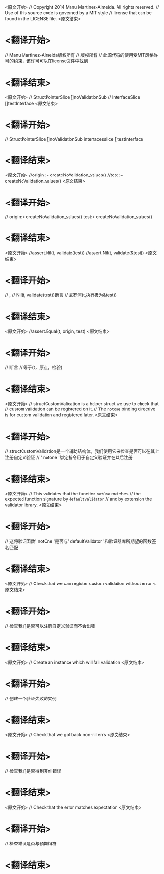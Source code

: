 
<原文开始>
// Copyright 2014 Manu Martinez-Almeida. All rights reserved.
// Use of this source code is governed by a MIT style
// license that can be found in the LICENSE file.
<原文结束>

# <翻译开始>
// Manu Martinez-Almeida版权所有
// 版权所有
// 此源代码的使用受MIT风格许可的约束，该许可可以在license文件中找到
# <翻译结束>


<原文开始>
		// StructPointerSlice []noValidationSub
		// InterfaceSlice     []testInterface
<原文结束>

# <翻译开始>
// StructPointerSlice []noValidationSub interfacesslice []testInterface
# <翻译结束>


<原文开始>
	//origin := createNoValidation_values()
	//test := createNoValidation_values()
<原文结束>

# <翻译开始>
// origin:= createNoValidation_values() test:= createNoValidation_values()
# <翻译结束>


<原文开始>
	//assert.Nil(t, validate(test))
	//assert.Nil(t, validate(&test))
<原文结束>

# <翻译开始>
// ,
// Nil(t, validate(test))断言
// 尼罗河(t,执行极为&test))
# <翻译结束>


<原文开始>
	//assert.Equal(t, origin, test)
<原文结束>

# <翻译开始>
// 断言
// 等于(t，原点，检验)
# <翻译结束>


<原文开始>
// structCustomValidation is a helper struct we use to check that
// custom validation can be registered on it.
// The `notone` binding directive is for custom validation and registered later.
<原文结束>

# <翻译开始>
// structCustomValidation是一个辅助结构体，我们使用它来检查是否可以在其上注册自定义验证
// ' notone '绑定指令用于自定义验证并在以后注册
# <翻译结束>


<原文开始>
	// This validates that the function `notOne` matches
	// the expected function signature by `defaultValidator`
	// and by extension the validator library.
<原文结束>

# <翻译开始>
// 这将验证函数' notOne '是否与' defaultValidator '和验证器库所期望的函数签名匹配
# <翻译结束>


<原文开始>
	// Check that we can register custom validation without error
<原文结束>

# <翻译开始>
// 检查我们是否可以注册自定义验证而不会出错
# <翻译结束>


<原文开始>
	// Create an instance which will fail validation
<原文结束>

# <翻译开始>
// 创建一个验证失败的实例
# <翻译结束>


<原文开始>
	// Check that we got back non-nil errs
<原文结束>

# <翻译开始>
// 检查我们是否得到非nil错误
# <翻译结束>


<原文开始>
	// Check that the error matches expectation
<原文结束>

# <翻译开始>
// 检查错误是否与预期相符
# <翻译结束>

